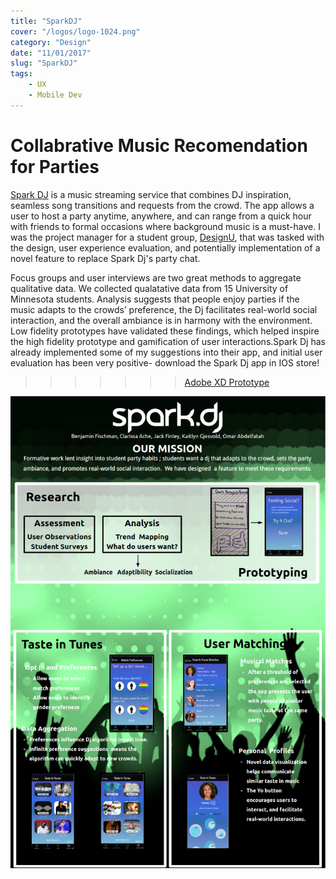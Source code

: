 ```yaml
---
title: "SparkDJ"
cover: "/logos/logo-1024.png"
category: "Design"
date: "11/01/2017"
slug: "SparkDJ"
tags:
    - UX
    - Mobile Dev
---
```

# Collabrative Music Recomendation for Parties


[Spark DJ](https://spark.dj/) is a music streaming service that combines DJ inspiration, seamless song transitions and requests from the crowd. The app allows a user to host a party anytime, anywhere, and can range from a quick hour with friends to formal occasions where background music is a must-have. I was the project manager for a student group, [DesignU](https://www.designu-mn.org/), that was tasked with the design, user experience evaluation, and potentially implementation of a novel feature to replace Spark Dj's party chat.

Focus groups and user interviews are two great methods to aggregate qualitative data. We collected qualatative data from 15 University of Minnesota students. Analysis suggests that people enjoy parties if the music adapts to the crowds’ preference, the Dj facilitates real-world social interaction, and the overall ambiance is in harmony with the environment. Low fidelity prototypes have validated these findings, which helped inspire the high fidelity prototype and gamification of user interactions.Spark Dj has already implemented some of my suggestions into their app, and initial user evaluation has been very positive- download the Spark Dj app in IOS store!

>>>>>>>[Adobe XD Prototype](https://xd.adobe.com/view/b00fb595-a745-40e1-8e26-40d9ee22d124)

![Poster](https://github.com/BenjiFischman/websiteImages/blob/master/spark_dj_poster.png?raw=true "Poster")





